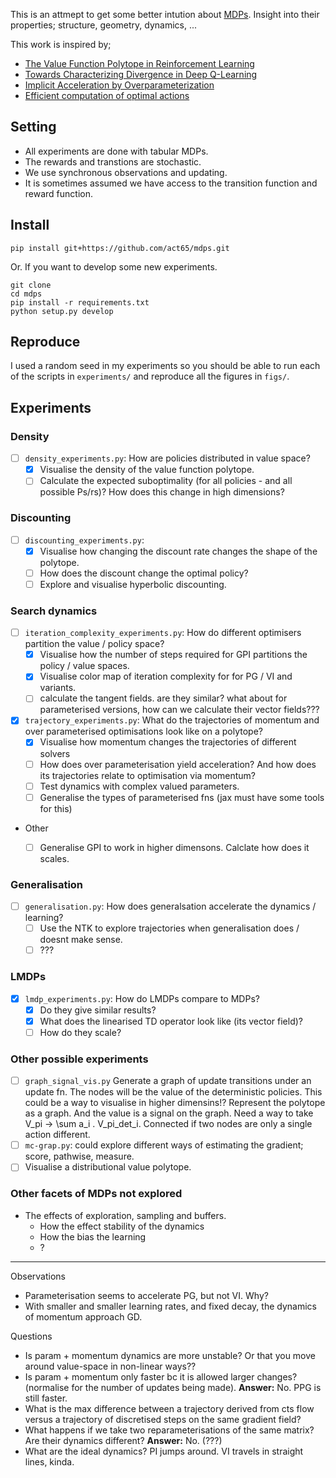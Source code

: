 This is an attmept to get some better intution about [MDPs](https://en.wikipedia.org/wiki/Markov_decision_process). Insight into their properties; structure, geometry, dynamics, ...

This work is inspired by;

- [The Value Function Polytope in Reinforcement Learning](https://arxiv.org/abs/1901.11524)
- [Towards Characterizing Divergence in Deep Q-Learning](https://arxiv.org/abs/1903.08894)
- [Implicit Acceleration by Overparameterization](https://arxiv.org/abs/1802.06509)
- [Efficient computation of optimal actions](https://www.pnas.org/content/106/28/11478)

## Setting

- All experiments are done with tabular MDPs.
- The rewards and transtions are stochastic.
- We use synchronous observations and updating.
- It is sometimes assumed we have access to the transition function and reward function.

## Install

```
pip install git+https://github.com/act65/mdps.git
```

Or. If you want to develop some new experiments.

```
git clone
cd mdps
pip install -r requirements.txt
python setup.py develop
```

## Reproduce

I used a random seed in my experiments so you should be able to run each of the scripts in `experiments/` and reproduce all the figures in `figs/`.

## Experiments

### Density

- [ ] `density_experiments.py`: How are policies distributed in value space?
  - [x] Visualise the density of the value function polytope.
  - [ ] Calculate the expected suboptimality (for all policies - and all possible Ps/rs)? How does this change in high dimensions?

### Discounting

- [ ] `discounting_experiments.py`:
  - [x] Visualise how changing the discount rate changes the shape of the polytope.
  - [ ] How does the discount change the optimal policy?
  - [ ] Explore and visualise hyperbolic discounting.

### Search dynamics

- [ ] `iteration_complexity_experiments.py`: How do different optimisers partition the value / policy space?
  - [x] Visualise how the number of steps required for GPI partitions the policy / value spaces.
  - [x] Visualise color map of iteration complexity for for PG / VI and variants.
  - [ ] calculate the tangent fields. are they similar? what about for parameterised versions, how can we calculate their vector fields???
- [x] `trajectory_experiments.py`: What do the trajectories of momentum and over parameterised optimisations look like on a polytope?
  - [x] Visualise how momentum changes the trajectories of different solvers
  - [ ] How does over parameterisation yield acceleration? And how does its trajectories relate to optimisation via momentum?
  - [ ] Test dynamics with complex valued parameters.
  - [ ] Generalise the types of parameterised fns (jax must have some tools for this)
- Other
  - [ ] Generalise GPI to work in higher dimensons. Calclate how does it scales.


### Generalisation

- [ ] `generalisation.py`: How does generalsation accelerate the dynamics / learning?
  - [ ] Use the NTK to explore trajectories when generalisation does / doesnt make sense.
  - [ ] ???

### LMDPs

- [x] `lmdp_experiments.py`: How do LMDPs compare to MDPs?
  - [x] Do they give similar results?
  - [x] What does the linearised TD operator look like (its vector field)?
  - [ ] How do they scale?

### Other possible experiments

- [ ] `graph_signal_vis.py` Generate a graph of update transitions under an update fn. The nodes will be the value of the deterministic policies. This could be a way to visualise in higher dimensins!? Represent the polytope as a graph. And the value is a signal on the graph. Need a way to take V_pi -> \sum a_i . V_pi_det_i. Connected if two nodes are only a single action different.
- [ ] `mc-grap.py`: could explore different ways of estimating the gradient; score, pathwise, measure.
- [ ] Visualise a distributional value polytope.

### Other facets of MDPs not explored

- The effects of exploration, sampling and buffers.
  - How the effect stability of the dynamics
  - How the bias the learning
  - ?

***

Observations

- Parameterisation seems to accelerate PG, but not VI. Why?
- With smaller and smaller learning rates, and fixed decay, the dynamics of momentum approach GD.


Questions

- Is param + momentum dynamics are more unstable? Or that you move around value-space in non-linear ways??
- Is param + momentum only faster bc it is allowed larger changes? (normalise for the number of updates being made). __Answer:__ No. PPG is still faster.
- What is the max difference between a trajectory derived from cts flow versus a trajectory of discretised steps on the same gradient field?
- What happens if we take two reparameterisations of the same matrix? Are their dynamics different? __Answer:__ No. (???)
- What are the ideal dynamics? PI jumps around. VI travels in straight lines, kinda.
